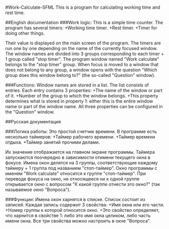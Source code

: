 #Work-Calculate-SFML
This is a program for calculating working time and rest time.

##English documentation
###Work logic:
This is a simple time counter. The program has several timers:
+Working time timer.
+Rest timer.
+Timer for doing other things.

Their value is displayed on the main screen of the program. The timers are run one by one depending on the name of the currently focused window. The window names are divided into 3 groups corresponding to each timer + 1 group called "stop timer". The program window named "Work calculate" belongs to the "stop timer" group. When focus is moved to a window that does not belong to any group, a window opens with the question "Which group does this window belong to?" (the so-called "Question" window).

###Functions:
Window names are stored in a list. The list consists of entries. Each entry contains 3 properties:
+The name of the window or part of it.
+Number of the group to which the window belongs.
+This property determines what is stored in property 1: either this is the entire window name or part of the window name.
All three properties can be configured in the "Question" window.

##Русская документация

###Логика работы:
Это простой счетчик времени. В программе есть несколько таймеров:
+Таймер рабочего времени.
+Таймер времени отдыха.
+Таймер занятий прочими делами.

Их значение отображается на главном экране программы. Таймера запускаются поочередно в зависимости отимени текущего окна в фокусе. Имена окон делятся на 3 группы, соответствующие каждому таймеру + 1 группа под названием "стоп-таймер". Окно программы с именем "Work calculate" относится к группе "стоп-таймер". При переводе фокуса на окно, не относящееся ни к одной группе открывается окно с вопросом "К какой группе отнести это окно?" (так называемое окно "Вопроса").

###Функции:
Имена окон харнятся в списке. Список состоит из записей. Каждая запись содержит 3 свойства:
+Имя окна или его части.
+Номер группы к которой относится окно.
+Это свойство определяет, что харнится в свойстве 1: либо это имя окна целиком, либо часть имени окна.
Все три свойства можно настроить в окне "Вопроса".
